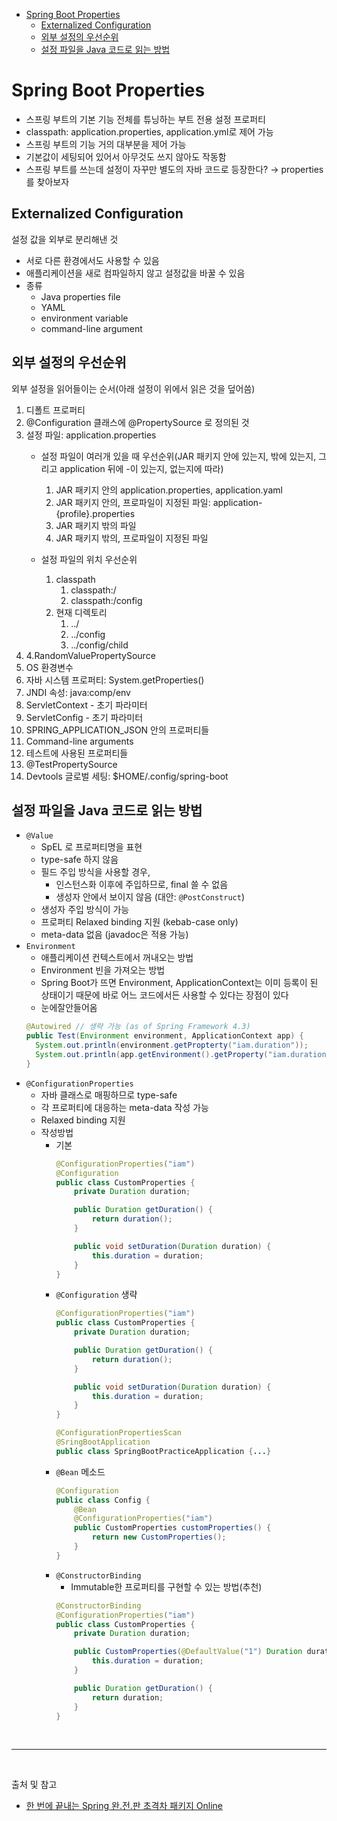 - [Spring Boot Properties](#spring-boot-properties)
  - [Externalized Configuration](#externalized-configuration)
  - [외부 설정의 우선순위](#외부-설정의-우선순위)
  - [설정 파일을 Java 코드로 읽는 방법](#설정-파일을-java-코드로-읽는-방법)

# Spring Boot Properties
- 스프링 부트의 기본 기능 전체를 튜닝하는 부트 전용 설정 프로퍼티
- classpath: application.properties, application.yml로 제어 가능
- 스프링 부트의 기능 거의 대부분을 제어 가능
- 기본값이 세팅되어 있어서 아무것도 쓰지 않아도 작동함
- 스프링 부트를 쓰는데 설정이 자꾸만 별도의 자바 코드로 등장한다? → properties를 찾아보자

## Externalized Configuration
설정 값을 외부로 분리해낸 것

- 서로 다른 환경에서도 사용할 수 있음
- 애플리케이션을 새로 컴파일하지 않고 설정값을 바꿀 수 있음
- 종류
  - Java properties file
  - YAML
  - environment variable
  - command-line argument
  
## 외부 설정의 우선순위
외부 설정을 읽어들이는 순서(아래 설정이 위에서 읽은 것을 덮어씀)

1. 디폴트 프로퍼티
2. @Configuration 클래스에 @PropertySource 로 정의된 것 
3. 설정 파일: application.properties
    - 설정 파일이 여러개 있을 때 우선순위(JAR 패키지 안에 있는지, 밖에 있는지, 그리고 application 뒤에 -이 있는지, 없는지에 따라)
      1. JAR 패키지 안의 application.properties, application.yaml
      2. JAR 패키지 안의, 프로파일이 지정된 파일: application-{profile}.properties 
      3. JAR 패키지 밖의 파일
      4. JAR 패키지 밖의, 프로파일이 지정된 파일

    - 설정 파일의 위치 우선순위
      1. classpath 
         1. classpath:/ 
         2. classpath:/config
      2. 현재 디렉토리 
         1. ../ 
         2. ../config 
         3. ../config/child
4. 4.RandomValuePropertySource
5. OS 환경변수
6. 자바 시스템 프로퍼티: System.getProperties()
7. JNDI 속성: java:comp/env
8. ServletContext - 초기 파라미터
9.  ServletConfig - 초기 파라미터 
10. SPRING_APPLICATION_JSON 안의 프로퍼티들 
11. Command-line arguments
12. 테스트에 사용된 프로퍼티들
13. @TestPropertySource
14. Devtools 글로벌 세팅: $HOME/.config/spring-boot

## 설정 파일을 Java 코드로 읽는 방법
- `@Value`
  - SpEL 로 프로퍼티명을 표현
  - type-safe 하지 않음
  - 필드 주입 방식을 사용할 경우,
    - 인스턴스화 이후에 주입하므로, final 쓸 수 없음
    - 생성자 안에서 보이지 않음 (대안: `@PostConstruct`)
  - 생성자 주입 방식이 가능
  - 프로퍼티 Relaxed binding 지원 (kebab-case only)
  - meta-data 없음 (javadoc은 적용 가능)
- `Environment`
  - 애플리케이션 컨텍스트에서 꺼내오는 방법
  - Environment 빈을 가져오는 방법
  - Spring Boot가 뜨면 Environment, ApplicationContext는 이미 등록이 된 상태이기 때문에 바로 어느 코드에서든 사용할 수 있다는 장점이 있다
  - 눈에잘안들어옴
  ```java
  @Autowired // 생략 가능 (as of Spring Framework 4.3)
  public Test(Environment environment, ApplicationContext app) {
    System.out.println(environment.getPropterty("iam.duration"));
    System.out.println(app.getEnvironment().getProperty("iam.duration"));
  }
  ```
- `@ConfigurationProperties`
  - 자바 클래스로 매핑하므로 type-safe
  - 각 프로퍼티에 대응하는 meta-data 작성 가능
  - Relaxed binding 지원
  - 작성방법
    - 기본
      ```java
      @ConfigurationProperties("iam")
      @Configuration
      public class CustomProperties {
          private Duration duration;

          public Duration getDuration() {
              return duration();
          }

          public void setDuration(Duration duration) {
              this.duration = duration;
          }
      }
      ```
    - `@Configuration` 생략
      ```java
      @ConfigurationProperties("iam")
      public class CustomProperties {
          private Duration duration;

          public Duration getDuration() {
              return duration();
          }

          public void setDuration(Duration duration) {
              this.duration = duration;
          }
      }
      ```
      ```java
      @ConfigurationPropertiesScan
      @SringBootApplication
      public class SpringBootPracticeApplication {...}
      ```
    - `@Bean` 메소드
      ```java
      @Configuration
      public class Config {
          @Bean
          @ConfigurationProperties("iam")
          public CustomProperties customProperties() {
              return new CustomProperties();
          }
      }
      ```
    - `@ConstructorBinding`
      - Immutable한 프로퍼티를 구현할 수 있는 방법(추천)
      ```java
      @ConstructorBinding
      @ConfigurationProperties("iam")
      public class CustomProperties {
          private Duration duration;

          public CustomProperties(@DefaultValue("1") Duration duration) {
              this.duration = duration;
          }

          public Duration getDuration() {
              return duration;
          }
      }
      ```


<br/>

---

<br/>

출처 및 참고
- [한 번에 끝내는 Spring 완.전.판 초격차 패키지 Online](https://fastcampus.co.kr/dev_online_spring)